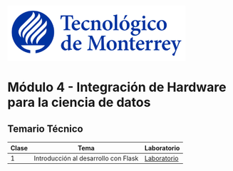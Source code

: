 ![Tec de Monterrey](images/logotecmty.png)
# Módulo 4 - Integración de Hardware para la ciencia de datos

## Temario Técnico

| Clase | Tema | Laboratorio |
| ----- |----- | ----------- | 
| 1     | Introducción al desarrollo con Flask | [Laboratorio](/labs/1_intro_flask.md0)                  |